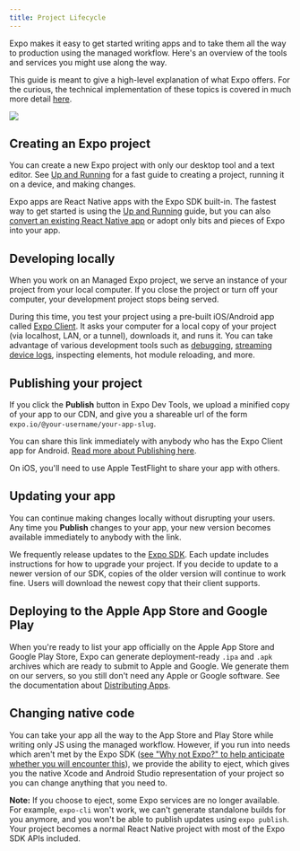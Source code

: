 ```yaml
---
title: Project Lifecycle
---
```


Expo makes it easy to get started writing apps and to take them all the way to production using the managed workflow. Here's an overview of the tools and services you might use along the way.

This guide is meant to give a high-level explanation of what Expo offers. For the curious, the technical implementation of these topics is covered in much more detail [here](../../workflow/how-expo-works/).

<img src="/static/images/project-lifecycle-workflows.png" className="wide-image" />

## Creating an Expo project

You can create a new Expo project with only our desktop tool and a text editor. See [Up and Running](../../workflow/up-and-running/) for a fast guide to creating a project, running it on a device, and making changes.

Expo apps are React Native apps with the Expo SDK built-in. The fastest way to get started is using the [Up and Running](../../workflow/up-and-running/) guide, but you can also [convert an existing React Native app](../faq/#how-do-i-get-my-existing-react) or adopt only bits and pieces of Expo into your app.

## Developing locally

When you work on an Managed Expo project, we serve an instance of your project from your local computer. If you close the project or turn off your computer, your development project stops being served.

During this time, you test your project using a pre-built iOS/Android app called [Expo Client](../installation/). It asks your computer for a local copy of your project (via localhost, LAN, or a tunnel), downloads it, and runs it. You can take advantage of various development tools such as [debugging](../../workflow/debugging/), [streaming device logs](../../workflow/logging/), inspecting elements, hot module reloading, and more.

## Publishing your project

If you click the **Publish** button in Expo Dev Tools, we upload a minified copy of your app to our CDN, and give you a shareable url of the form `expo.io/@your-username/your-app-slug`.

You can share this link immediately with anybody who has the Expo Client app for Android. [Read more about Publishing here](../../workflow/publishing/).

On iOS, you'll need to use Apple TestFlight to share your app with others.

## Updating your app

You can continue making changes locally without disrupting your users. Any time you **Publish** changes to your app, your new version becomes available immediately to anybody with the link.

We frequently release updates to the [Expo SDK](../../sdk/overview/). Each update includes instructions for how to upgrade your project. If you decide to update to a newer version of our SDK, copies of the older version will continue to work fine. Users will download the newest copy that their client supports.

## Deploying to the Apple App Store and Google Play

When you're ready to list your app officially on the Apple App Store and Google Play Store, Expo can generate deployment-ready `.ipa` and `.apk` archives which are ready to submit to Apple and Google. We generate them on our servers, so you still don't need any Apple or Google software. See the documentation about [Distributing Apps](../../distribution/app-stores/).

## Changing native code

You can take your app all the way to the App Store and Play Store while writing only JS using the managed workflow. However, if you run into needs which aren't met by the Expo SDK ([see "Why not Expo?" to help anticipate whether you will encounter this](../why-not-expo/)), we provide the ability to eject, which gives you the native Xcode and Android Studio representation of your project so you can change anything that you need to.

**Note:** If you choose to eject, some Expo services are no longer available. For example, `expo-cli` won't work, we can't generate standalone builds for you anymore, and you won't be able to publish updates using `expo publish`. Your project becomes a normal React Native project with most of the Expo SDK APIs included.
